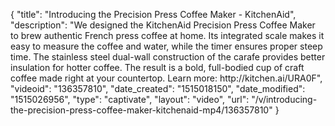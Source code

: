{
    "title": "Introducing the Precision Press Coffee Maker - KitchenAid",
    "description": "We designed the KitchenAid Precision Press Coffee Maker to brew authentic French press coffee at home. Its integrated scale makes it easy to measure the coffee and water, while the timer ensures proper steep time. The stainless steel dual-wall construction of the carafe provides better insulation for hotter coffee. The result is a bold, full-bodied cup of craft coffee made right at your countertop. Learn more: http:\/\/kitchen.ai\/URA0F",
    "videoid": "136357810",
    "date_created": "1515018150",
    "date_modified": "1515026956",
    "type": "captivate",
    "layout": "video",
    "url": "\/v\/introducing-the-precision-press-coffee-maker-kitchenaid-mp4\/136357810"
}